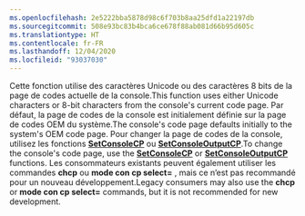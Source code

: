 ```yaml
---
ms.openlocfilehash: 2e5222bba5878d98c6f703b8aa25dfd1a22197db
ms.sourcegitcommit: 508e93bc83b4bca6ce678f88ab081d66b95d605c
ms.translationtype: HT
ms.contentlocale: fr-FR
ms.lasthandoff: 12/04/2020
ms.locfileid: "93037030"
---
```

<span data-ttu-id="69084-101">Cette fonction utilise des caractères Unicode ou des caractères 8 bits de la page de codes actuelle de la console.</span><span class="sxs-lookup"><span data-stu-id="69084-101">This function uses either Unicode characters or 8-bit characters from the console's current code page.</span></span> <span data-ttu-id="69084-102">Par défaut, la page de codes de la console est initialement définie sur la page de codes OEM du système.</span><span class="sxs-lookup"><span data-stu-id="69084-102">The console's code page defaults initially to the system's OEM code page.</span></span> <span data-ttu-id="69084-103">Pour changer la page de codes de la console, utilisez les fonctions [**SetConsoleCP**](../setconsolecp.md) ou [**SetConsoleOutputCP**](../setconsoleoutputcp.md).</span><span class="sxs-lookup"><span data-stu-id="69084-103">To change the console's code page, use the [**SetConsoleCP**](../setconsolecp.md) or [**SetConsoleOutputCP**](../setconsoleoutputcp.md) functions.</span></span> <span data-ttu-id="69084-104">Les consommateurs existants peuvent également utiliser les commandes **chcp** ou **mode con cp select=** , mais ce n’est pas recommandé pour un nouveau développement.</span><span class="sxs-lookup"><span data-stu-id="69084-104">Legacy consumers may also use the **chcp** or **mode con cp select=** commands, but it is not recommended for new development.</span></span>